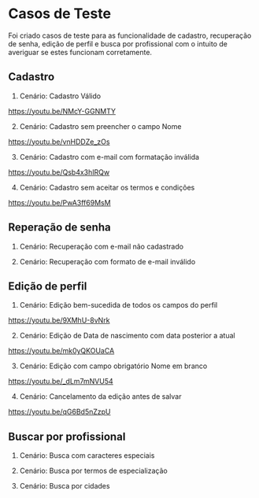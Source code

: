 # Casos de Teste

Foi criado casos de teste para as funcionalidade de cadastro, recuperação de senha, edição de perfil e busca por profissional com o intuito de averiguar se estes funcionam corretamente.

## Cadastro

1. Cenário: Cadastro Válido

https://youtu.be/NMcY-GGNMTY

2. Cenário: Cadastro sem preencher o campo Nome

https://youtu.be/vnHDDZe_zOs

3. Cenário: Cadastro com e-mail com formatação inválida

https://youtu.be/Qsb4x3hIRQw

4. Cenário: Cadastro sem aceitar os termos e condições

https://youtu.be/PwA3ff69MsM

## Reperação de senha

1. Cenário: Recuperação com e-mail não cadastrado

2. Cenário: Recuperação com formato de e-mail inválido


## Edição de perfil

1. Cenário: Edição bem-sucedida de todos os campos do perfil

https://youtu.be/9XMhU-8vNrk

2. Cenário: Edição de Data de nascimento com data posterior a atual

https://youtu.be/mk0yQKOUaCA

3. Cenário: Edição com campo obrigatório Nome em branco

https://youtu.be/_dLm7mNVU54

4. Cenário: Cancelamento da edição antes de salvar

https://youtu.be/qG6Bd5nZzpU

## Buscar por profissional

1. Cenário: Busca com caracteres especiais

2. Cenário: Busca por termos de especialização

3. Cenário: Busca por cidades
